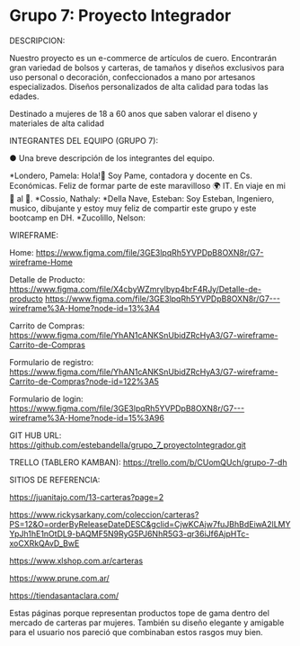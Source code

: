 # Grupo 7: Proyecto Integrador


DESCRIPCION:

Nuestro proyecto es un e-commerce de artículos de cuero. Encontrarán gran variedad de bolsos y carteras, de tamaños y diseños exclusivos para uso personal o decoración, confeccionados a mano por artesanos especializados. Diseños personalizados de alta calidad para todas las edades.

Destinado a mujeres de 18 a 60 anos que saben valorar el diseno y materiales de alta calidad

INTEGRANTES DEL EQUIPO (GRUPO 7):

● Una breve descripción de los integrantes del equipo.

*Londero, Pamela: Hola!👋 Soy Pame, contadora y docente en Cs. Económicas. Feliz de formar parte de este maravilloso 🌍 IT. En viaje en mi 🚀 al 💫.
*Cossio, Nathaly:
*Della Nave, Esteban: Soy Esteban, Ingeniero, musico, dibujante y estoy muy feliz de compartir este grupo y este bootcamp en DH.
*Zucolillo, Nelson:

WIREFRAME:

Home:
https://www.figma.com/file/3GE3lpqRh5YVPDpB8OXN8r/G7-wireframe-Home

Detalle de Producto:
https://www.figma.com/file/X4cbyWZmrylbyp4brF4RJy/Detalle-de-producto
https://www.figma.com/file/3GE3lpqRh5YVPDpB8OXN8r/G7---wireframe%3A-Home?node-id=13%3A4

Carrito de Compras:
https://www.figma.com/file/YhAN1cANKSnUbidZRcHyA3/G7-wireframe-Carrito-de-Compras

Formulario de registro:
https://www.figma.com/file/YhAN1cANKSnUbidZRcHyA3/G7-wireframe-Carrito-de-Compras?node-id=122%3A5

Formulario de login:
https://www.figma.com/file/3GE3lpqRh5YVPDpB8OXN8r/G7---wireframe%3A-Home?node-id=15%3A96


GIT HUB URL: https://github.com/estebandella/grupo_7_proyectoIntegrador.git

TRELLO (TABLERO KAMBAN):  https://trello.com/b/CUomQUch/grupo-7-dh

SITIOS DE REFERENCIA:

https://juanitajo.com/13-carteras?page=2

https://www.rickysarkany.com/coleccion/carteras?PS=12&O=orderByReleaseDateDESC&gclid=CjwKCAjw7fuJBhBdEiwA2lLMYYpJh1hE1nOtDL9-bAQMF5N9RyG5PJ6NhR5G3-qr36iJf6AjpHTc-xoCXRkQAvD_BwE

https://www.xlshop.com.ar/carteras

https://www.prune.com.ar/

https://tiendasantaclara.com/

Estas páginas porque representan productos tope de gama dentro del mercado de carteras par mujeres.
También su diseño elegante y amigable para el usuario nos pareció que combinaban estos rasgos muy bien.

